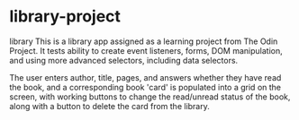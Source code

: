 # library-project
library
This is a library app assigned as a learning project from The Odin Project. It tests ability to create event listeners, forms, DOM manipulation, and using more advanced selectors, including data selectors. 

The user enters author, title, pages, and answers whether they have read the book, and a corresponding book 'card' is populated into a grid on the screen, with working buttons to change the read/unread status of the book, along with a button to delete the card from the library.